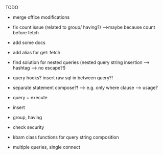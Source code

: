 TODO
- merge office modifications
- fix count issue (related to group/ having?) -->maybe because count before fetch
- add some docs

- add alias for get: fetch
- find solution for nested queries (nested query string insertion --> hashtag --> no escape?!)
- query hooks? insert raw sql in between query?!
- separate statement compose?! --> e.g. only where clause --> usage?
- query + execute
- insert
- group, having
- check security
- kbam class functions for query string composition
- multiple queries, single connect
